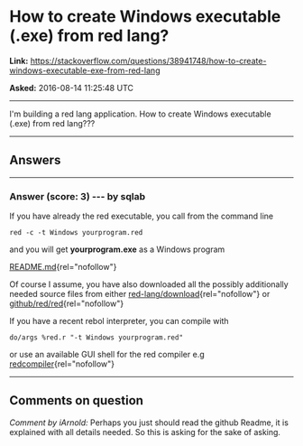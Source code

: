 # How to create Windows executable (.exe) from red lang?

**Link:**
<https://stackoverflow.com/questions/38941748/how-to-create-windows-executable-exe-from-red-lang>

**Asked:** 2016-08-14 11:25:48 UTC

------------------------------------------------------------------------

I\'m building a red lang application. How to create Windows executable
(.exe) from red lang???

------------------------------------------------------------------------

## Answers

------------------------------------------------------------------------

### Answer (score: 3) --- by sqlab

If you have already the red executable, you call from the command line

    red -c -t Windows yourprogram.red

and you will get **yourprogram.exe** as a Windows program

[README.md](https://github.com/red/red/blob/master/README.md){rel="nofollow"}

Of course I assume, you have also downloaded all the possibly
additionally needed source files from either
[red-lang/download](http://www.red-lang.org/p/download.html){rel="nofollow"}
or [github/red/red](https://github.com/red/red){rel="nofollow"}

If you have a recent rebol interpreter, you can compile with

    do/args %red.r "-t Windows yourprogram.red" 

or use an available GUI shell for the red compiler e.g
[redcompiler](http://www.rebol.org/download-a-script.r?script-name=redcompiler.r){rel="nofollow"}

------------------------------------------------------------------------

## Comments on question

*Comment by iArnold:* Perhaps you just should read the github Readme, it
is explained with all details needed. So this is asking for the sake of
asking.
